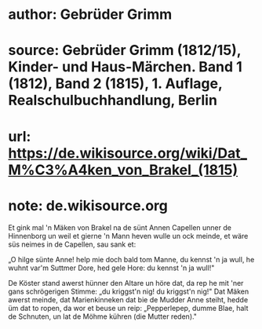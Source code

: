 # author: Gebrüder Grimm
# source: Gebrüder Grimm (1812/15), Kinder- und Haus-Märchen. Band 1 (1812), Band 2 (1815), 1. Auflage, Realschulbuchhandlung, Berlin
# url: https://de.wikisource.org/wiki/Dat_M%C3%A4ken_von_Brakel_(1815)
# note: de.wikisource.org

Et gink mal 'n Mäken von Brakel na de sünt Annen Capellen unner de Hinnenborg un weil et gierne 'n Mann heven wulle un ock meinde, et wäre süs neimes in de Capellen, sau sank et: 

„O hilge sünte Anne! help mie doch bald tom Manne, du kennst 'n ja wull, he wuhnt var'm Suttmer Dore, hed gele Hore: du kennst 'n ja wull!" 

De Köster stand awerst hünner den Altare un höre dat, da rep he mit 'ner gans schrögerigen Stimme: „du kriggst'n nig! du kriggst'n nig!" Dat Mäken awerst meinde, dat Marienkinneken dat bie de Mudder Anne steiht, hedde üm dat to  ropen, da wor et beuse un reip: „Pepperlepep, dumme Blae, halt de Schnuten, un lat de Möhme kühren (die Mutter reden)." 

